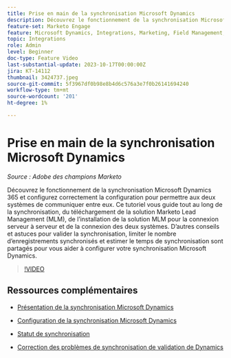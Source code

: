 ```yaml
---
title: Prise en main de la synchronisation Microsoft Dynamics
description: Découvrez le fonctionnement de la synchronisation Microsoft Dynamics 365 et configurez correctement la configuration pour permettre aux deux systèmes de communiquer entre eux. Ce tutoriel vous guide tout au long de la synchronisation, du téléchargement de la solution Marketo Lead Management (MLM), de l’installation de la solution MLM pour la connexion serveur à serveur et de la connexion des deux systèmes.
feature-set: Marketo Engage
feature: Microsoft Dynamics, Integrations, Marketing, Field Management, Administration
topic: Integrations
role: Admin
level: Beginner
doc-type: Feature Video
last-substantial-update: 2023-10-17T00:00:00Z
jira: KT-14112
thumbnail: 3424737.jpeg
source-git-commit: 5f3967df0b98e8b4d6c576a3e7f0b26141694240
workflow-type: tm+mt
source-wordcount: '201'
ht-degree: 1%

---
```



# Prise en main de la synchronisation Microsoft Dynamics

*Source : Adobe des champions Marketo*

Découvrez le fonctionnement de la synchronisation Microsoft Dynamics 365 et configurez correctement la configuration pour permettre aux deux systèmes de communiquer entre eux. Ce tutoriel vous guide tout au long de la synchronisation, du téléchargement de la solution Marketo Lead Management (MLM), de l’installation de la solution MLM pour la connexion serveur à serveur et de la connexion des deux systèmes. D’autres conseils et astuces pour valider la synchronisation, limiter le nombre d’enregistrements synchronisés et estimer le temps de synchronisation sont partagés pour vous aider à configurer votre synchronisation Microsoft Dynamics.

>[!VIDEO](https://video.tv.adobe.com/v/3424737/?learn=on)

## Ressources complémentaires

* [Présentation de la synchronisation Microsoft Dynamics](https://experienceleague.adobe.com/docs/marketo/using/product-docs/crm-sync/microsoft-dynamics/understanding-the-microsoft-dynamics-sync.html)

* [Configuration de la synchronisation Microsoft Dynamics](https://experienceleague.adobe.com/docs/marketo/using/product-docs/crm-sync/microsoft-dynamics/sync-setup/download-the-marketo-lead-management-solution.html)

* [Statut de synchronisation](https://experienceleague.adobe.com/docs/marketo/using/product-docs/crm-sync/microsoft-dynamics/microsoft-dynamics-sync-details/sync-status.html)

* [Correction des problèmes de synchronisation de validation de Dynamics](https://experienceleague.adobe.com/docs/marketo/using/product-docs/crm-sync/microsoft-dynamics/fix-dynamics-validation-sync-issues.html)
